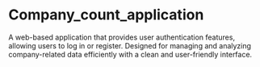 # Company_count_application
A web-based application that provides user authentication features, allowing users to log in or register. Designed for managing and analyzing company-related data efficiently with a clean and user-friendly interface.
